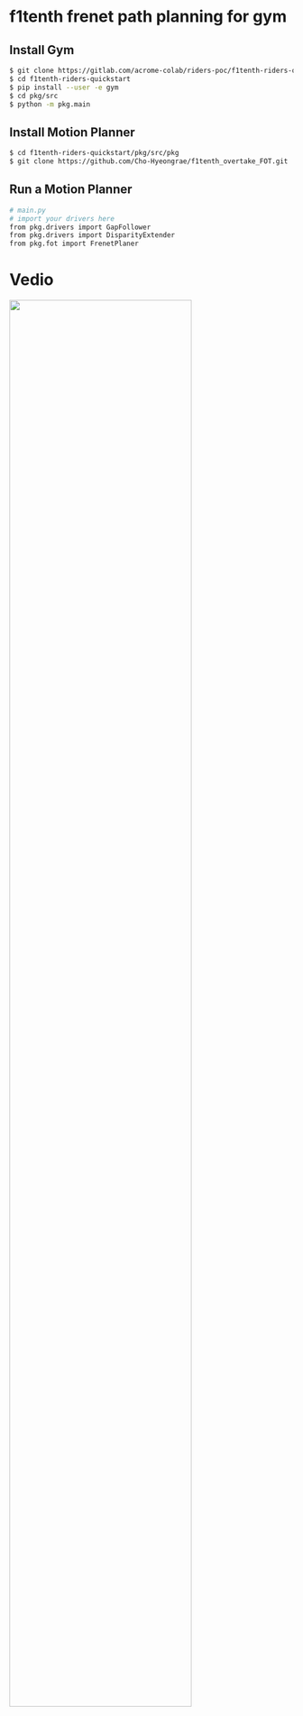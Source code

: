 # f1tenth frenet path planning for gym

## Install Gym
```bash
$ git clone https://gitlab.com/acrome-colab/riders-poc/f1tenth-riders-quickstart.git
$ cd f1tenth-riders-quickstart
$ pip install --user -e gym
$ cd pkg/src
$ python -m pkg.main
```
## Install Motion Planner
```bash
$ cd f1tenth-riders-quickstart/pkg/src/pkg
$ git clone https://github.com/Cho-Hyeongrae/f1tenth_overtake_FOT.git
```
## Run a Motion Planner
```bash
# main.py
# import your drivers here
from pkg.drivers import GapFollower
from pkg.drivers import DisparityExtender
from pkg.fot import FrenetPlaner
```

# Vedio
<img width="80%" src="https://github.com/Cho-Hyeongrae/Optimal_frenet_planning_for_f1tenth/blob/main/image/Screen%20Recording%202022-12-03%20at%209.07.49%20PM.gif"/>
